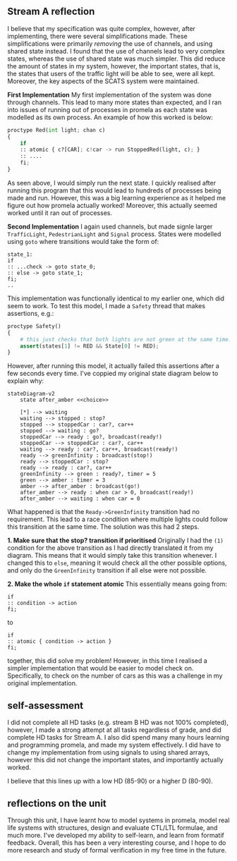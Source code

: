 ## Stream A reflection
I believe that my specification was quite complex, however, after implementing, there were several simplifications made. These simplifications were primarily *removing* the use of channels, and using shared state instead. I found that the use of channels lead to very complex states, whereas the use of shared state was much simpler. This did reduce the amount of states in my system, however, the important states, that is, the states that users of the traffic light will be able to see, were all kept. Moreover, the key aspects of the SCATS system were maintained.

**First Implementation**
My first implementation of the system was done through channels. This lead to many more states than expected, and I ran into issues of running out of processes in promela as each state was modelled as its own process. An example of how this worked is below:

```python
proctype Red(int light; chan c)
{
	if
	:: atomic { c?[CAR]; c!car -> run StoppedRed(light, c); }
	:: ....
	fi;
}
```

As seen above, I would simply run the next state. I quickly realised after running this program that this would lead to hundreds of processes being made and run. However, this was a big learning experience as it helped me figure out how promela actually worked! Moreover, this actually seemed worked until it ran out of processes.

**Second Implementation**
I again used channels, but made signle larger `TrafficLight`, `PedestrianLight` and `Signal` process. States were modelled using `goto` where transitions would take the form of:

```shell
state_1:
if
:: ...check -> goto state_0;
:: else -> goto state_1;
fi;
..
```

This implementation was functionally identical to my earlier one, which did seem to work. To test this model, I made a `Safety` thread that makes assertions, e.g.:

```python
proctype Safety()
{
	# this just checks that both lights are not green at the same time.
	assert(states[1] != RED && State[0] != RED);
}
```

However, after running this model, it actually failed this assertions after a few seconds every time. I've coppied my original state diagram below to explain why:

```mermaid
stateDiagram-v2
	state after_amber <<choice>>

	[*] --> waiting
	waiting --> stopped : stop?
	stopped --> stoppedCar : car?, car++
	stopped --> waiting : go?
	stoppedCar --> ready : go?, broadcast(ready!)
	stoppedCar --> stoppedCar : car?, car++
	waiting --> ready : car?, car++, broadcast(ready!)
	ready --> greenInfinity : broadcast(stop!)
	ready --> stoppedCar : stop?
	ready --> ready : car?, car++
	greenInfinity --> green : ready?, timer = 5
	green --> amber : timer = 3
	amber --> after_amber : broadcast(go!)
	after_amber --> ready : when car > 0, broadcast(ready!)
	after_amber --> waiting : when car = 0
```

What happened is that the `Ready->GreenInfinity` transition had no requirement. This lead to a race condition where multiple lights could follow this transition at the same time. The solution was this had 2 steps.

**1. Make sure that the stop? transition if prioritised**
Originally I had the `(1)` condition for the above transition as I had directly translated it from my diagram. This means that it would simply take this transition whenever. I changed this to `else`, meaning it would check all the other possible options, and only do the `GreenInfinity` transition if all else were not possible.

**2. Make the whole `if` statement atomic**
This essentially means going from:
```shell
if
:: condition -> action
fi;
```
to
```shell
if
:: atomic { condition -> action }
fi;
```

together, this did solve my problem! However, in this time I realised a simpler implementation that would be easier to model check on. Specifically, to check on the number of cars as this was a challenge in my original implementation.
## self-assessment
I did not complete all HD tasks (e.g. stream B HD was not 100% completed), however, I made a strong attempt at all tasks regardless of grade, and did complete HD tasks for Stream A. I also did spend many many hours learning and programming promela, and made my system effectively. I did have to change my implementation from using signals to using shared arrays, however this did not change the important states, and importantly actually worked.

I believe that this lines up with a low HD (85-90) or a higher D (80-90).

## reflections on the unit
Through this unit, I have learnt how to model systems in promela, model real life systems with structures, design and evaluate CTL/LTL formulae, and much more. I've developed my ability to self-learn, and learn from formatif feedback. Overall, this has been a very interesting course, and I hope to do more research and study of formal verification in my free time in the future.
